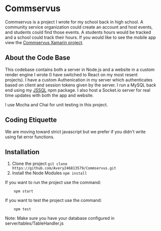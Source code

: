 # Commservus
Commservus is a project I wrote for my school back in high school. A community service organization could create an account and host events, and students could find those events. A students hours would be tracked and a school could track their hours. If you would like to see the mobile app view the [Commservus Xamarin project](https://github.com/Avery246813579/Commservus-Xamarin).

## About the Code Base
This codebase contains both a server in Node.js and a website in a custom render engine I wrote (I have switched to React on my most resent projects). I have a custom Authenication in my server which authenticates based on client and session tokens given by the server. I run a MySQL back end using my [JSSQL](https://github.com/Avery246813579/JSSQL) npm package. I also host a Socket.io server for real time updates with both the app and website. 

I use Mocha and Chai for unit testing in this project.

## Coding Etiquette
We are moving toward strict javascript but we prefer if you didn't write using fat error functions.

## Installation
1. Clone the project ``git clone https://github.com/Avery246813579/Commservus.git``
1. Install the Node Modules ``npm install``

If you want to run the project use the command:
```shell
    npm start
```


If you want to test the project use the command:
```shell
    npm test
```

Note: Make sure you have your database configured in server/tables/TableHandler.js